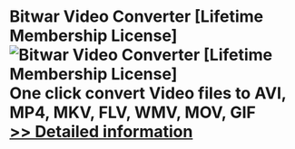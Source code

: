 # Bitwar Video Converter [Lifetime Membership License]<br />![Bitwar Video Converter [Lifetime Membership License]](https://mycommerce.akamaized.net/api/pimages/P301010012/BIG/301010012.PNG)<br />One click convert Video files to AVI, MP4, MKV, FLV, WMV, MOV, GIF<br />[>> Detailed information](https://secure.shareit.com/shareit/product.html?productid=301010012&affiliateid=200057808)